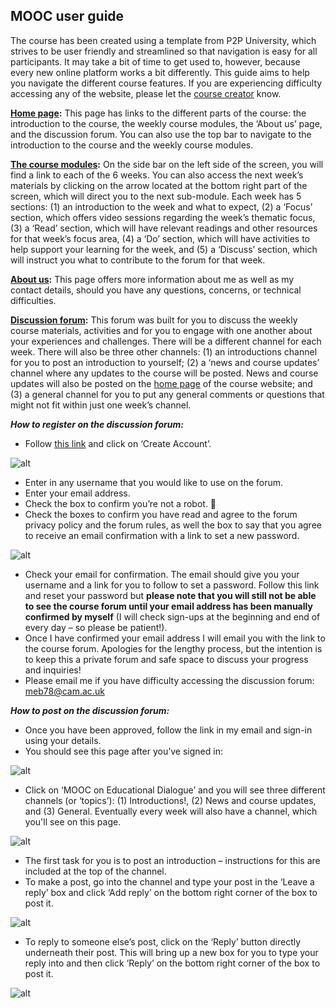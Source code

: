 ## MOOC user guide

The course has been created using a template from P2P University, which strives to be user friendly and streamlined so that navigation is easy for all participants. It may take a bit of time to get used to, however, because every new online platform works a bit differently. This guide aims to help you navigate the different course features. If you are experiencing difficulty accessing any of the website, please let the [course creator](https://mbrugha.github.io/course-in-a-box/about-us/) know.

**[Home page](https://mbrugha.github.io/course-in-a-box/):** This page has links to the different parts of the course: the introduction to the course, the weekly course modules, the ‘About us’ page, and the discussion forum. You can also use the top bar to navigate to the introduction to the course and the weekly course modules.

**[The course modules](https://mbrugha.github.io/course-in-a-box/modules/the%20course%20modules/wk-1/):** On the side bar on the left side of the screen, you will find a link to each of the 6 weeks. You can also access the next week’s materials by clicking on the arrow located at the bottom right part of the screen, which will direct you to the next sub-module. Each week has 5 sections: (1) an introduction to the week and what to expect, (2) a ‘Focus’ section, which offers video sessions regarding the week’s thematic focus, (3) a ‘Read’ section, which will have relevant readings and other resources for that week’s focus area, (4) a ‘Do’ section, which will have activities to help support your learning for the week, and (5) a ‘Discuss’ section, which will instruct you what to contribute to the forum for that week.

**[About us](https://mbrugha.github.io/course-in-a-box/about-us/):** This page offers more information about me as well as my contact details, should you have any questions, concerns, or technical difficulties.

**[Discussion forum](https://www.edudialogue.org/forum/dialogue-mooc-on-dialogue/):** This forum was built for you to discuss the weekly course materials, activities and for you to engage with one another about your experiences and challenges. There will be a different channel for each week. There will also be three other channels: (1) an introductions channel for you to post an introduction to yourself; (2) a ‘news and course updates’ channel where any updates to the course will be posted. News and course updates will also be posted on the [home page](https://mbrugha.github.io/course-in-a-box/) of the course website; and (3) a general channel for you to put any general comments or questions that might not fit within just one week’s channel.


**_How to register on the discussion forum:_**

* Follow [this link](https://www.edudialogue.org/forum/dialogue-mooc-on-dialogue/) and click on ‘Create Account’.

![alt](https://mbrugha.github.io/course-in-a-box/img/mooc_screenshot1.png)

* Enter in any username that you would like to use on the forum.
* Enter your email address.
* Check the box to confirm you’re not a robot. 🤖
* Check the boxes to confirm you have read and agree to the forum privacy policy and the forum rules, as well the box to say that you agree to receive an email confirmation with a link to set a new password.

![alt](https://mbrugha.github.io/course-in-a-box/img/mooc_screenshot2.png)

* Check your email for confirmation. The email should give you your username and a link for you to follow to set a password. Follow this link and reset your password but **please note that you will still not be able to see the course forum until your email address has been manually confirmed by myself** (I will check sign-ups at the beginning and end of every day – so please be patient!).
* Once I have confirmed your email address I will email you with the link to the course forum. Apologies for the lengthy process, but the intention is to keep this a private forum and safe space to discuss your progress and inquiries!
* Please email me if you have difficulty accessing the discussion forum: meb78@cam.ac.uk

 
**_How to post on the discussion forum:_**

* Once you have been approved, follow the link in my email and sign-in using your details.
* You should see this page after you’ve signed in:

![alt](https://mbrugha.github.io/course-in-a-box/img/mooc_screenshot3.png)

* Click on ‘MOOC on Educational Dialogue’ and you will see three different channels (or ‘topics’): (1) Introductions!, (2) News and course updates, and (3) General. Eventually every week will also have a channel, which you'll see on this page.

![alt](https://mbrugha.github.io/course-in-a-box/img/mooc_screenshot4.png)

* The first task for you is to post an introduction – instructions for this are included at the top of the channel.
* To make a post, go into the channel and type your post in the ‘Leave a reply’ box and click ‘Add reply’ on the bottom right corner of the box to post it.

![alt](https://mbrugha.github.io/course-in-a-box/img/mooc_screenshot5.png)

* To reply to someone else’s post, click on the ‘Reply’ button directly underneath their post. This will bring up a new box for you to type your reply into and then click ‘Reply’ on the bottom right corner of the box to post it.

![alt](https://mbrugha.github.io/course-in-a-box/img/mooc_screenshot6.png)
